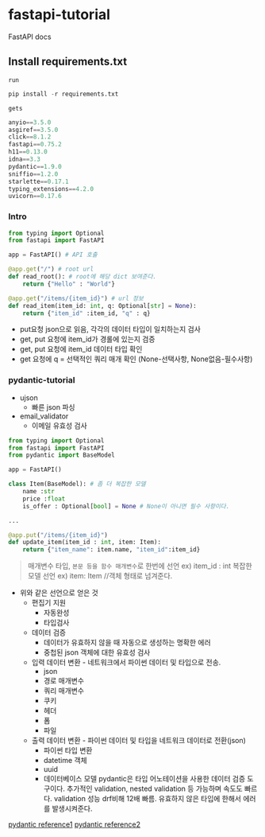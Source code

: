 # fastapi-tutorial
FastAPI docs 

## Install requirements.txt

`run`

```python
pip install -r requirements.txt
```

`gets`
```python
anyio==3.5.0
asgiref==3.5.0
click==8.1.2
fastapi==0.75.2
h11==0.13.0
idna==3.3
pydantic==1.9.0
sniffio==1.2.0
starlette==0.17.1
typing_extensions==4.2.0
uvicorn==0.17.6 
```

### Intro
```python
from typing import Optional
from fastapi import FastAPI

app = FastAPI() # API 호출

@app.get("/") # root url
def read_root(): # root에 해당 dict 보여준다.
    return {"Hello" : "World"}

@app.get("/items/{item_id}") # url 정보
def read_item(item_id: int, q: Optional[str] = None):
    return {"item_id" :item_id, "q" : q}
```

- put요청 json으로 읽음, 각각의 데이터 타입이 일치하는지 검사
- get, put 요청에 item_id가 경롤에 있는지 검증
- get, put 요청에 item_id 데이터 타입 확인
- get 요청에 q = 선택적인 쿼리 매개 확인 (None-선택사항, None없음-필수사항)

### pydantic-tutorial
- ujson
    - 빠른 json 파싱
- email_validator
    - 이메일 유효성 검사


```python
from typing import Optional
from fastapi import FastAPI
from pydantic import BaseModel

app = FastAPI()

class Item(BaseModel): # 좀 더 복잡한 모델
    name :str
    price :float
    is_offer : Optional[bool] = None # None이 아니면 필수 사항이다.

...

@app.put("/items/{item_id}")
def update_item(item_id : int, item: Item):
    return {"item_name": item.name, "item_id":item_id}
```

> 매개변수 타입, `본문 등을 함수 매개변수`로 한번에 선언 ex) item_id : int
> 복잡한 모델 선언 ex) item: Item //객체 형태로 넘겨준다.

- 위와 같은 선언으로 얻은 것
    - 편집기 지원 
        - 자동완성
        - 타입검사
    - 데이터 검증
        - 데이터가 유효하지 않을 때 자동으로 생성하는 명확한 에러
        - 중첩된 json 객체에 대한 유효성 검사
    - 입력 데이터 변환 - 네트워크에서 파이썬 데이터 및 타입으로 전송.
        - json
        - 경로 매개변수
        - 쿼리 매개변수
        - 쿠키
        - 헤더
        - 폼
        - 파일
    - 출력 데이터 변환 - 파이썬 데이터 및 타입을 네트워크 데이터로 전환(json)
        - 파이썬 타입 변환
        - datetime 객체
        - uuid
        - 데이터베이스 모델
pydantic은 타입 어노테이션을 사용한 데이터 검증 도구이다. 추가적인 validation, nested validation 등 가능하며 속도도 빠르다. validation 성능 drf비해 12배 빠름. 유효하지 않은 타입에 한해서 에러를 발생시켜준다.

[pydantic reference1](https://fastapi.tiangolo.com/ko/)
[pydantic reference2](https://wookkl.tistory.com/62)